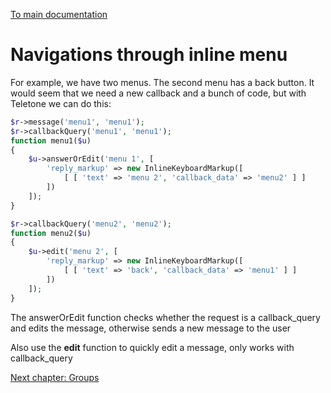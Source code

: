 [To main documentation](00_MAIN.md)

# Navigations through inline menu

For example, we have two menus. The second menu has a back button. It would seem that we need a new callback and a bunch of code, but with Teletone we can do this:

```php
$r->message('menu1', 'menu1');
$r->callbackQuery('menu1', 'menu1');
function menu1($u)
{
    $u->answerOrEdit('menu 1', [
        'reply_markup' => new InlineKeyboardMarkup([
            [ [ 'text' => 'menu 2', 'callback_data' => 'menu2' ] ]
        ])
    ]);
}

$r->callbackQuery('menu2', 'menu2');
function menu2($u)
{
    $u->edit('menu 2', [
        'reply_markup' => new InlineKeyboardMarkup([
            [ [ 'text' => 'back', 'callback_data' => 'menu1' ] ]
        ])
    ]);
}
```

The answerOrEdit function checks whether the request is a callback_query and edits the message, otherwise sends a new message to the user

Also use the **edit** function to quickly edit a message, only works with callback_query

[Next chapter: Groups](10_GROUPS.md)
